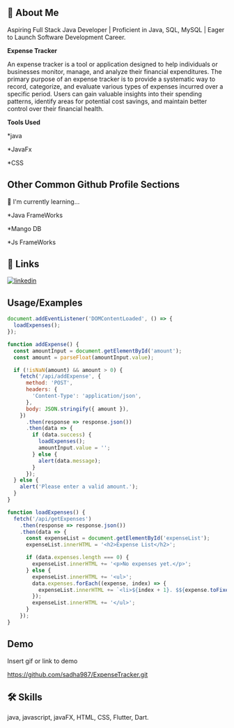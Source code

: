 
## 🚀 About Me
Aspiring Full Stack Java Developer | Proficient in Java, SQL, MySQL | Eager to Launch Software Development Career.

**Expense Tracker**

An expense tracker is a tool or application designed to help individuals or businesses monitor, manage, and analyze their financial expenditures. The primary purpose of an expense tracker is to provide a systematic way to record, categorize, and evaluate various types of expenses incurred over a specific period. Users can gain valuable insights into their spending patterns, identify areas for potential cost savings, and maintain better control over their financial health.

**Tools Used**

*java

*JavaFx

*CSS



## Other Common Github Profile Sections


🧠 I'm currently learning...

*Java FrameWorks

*Mango DB

*Js FrameWorks


## 🔗 Links

[![linkedin](https://img.shields.io/badge/linkedin-0A66C2?style=for-the-badge&logo=linkedin&logoColor=white)](https://www.linkedin.com/in/sadhasivam-c)



## Usage/Examples

```javascript
document.addEventListener('DOMContentLoaded', () => {
  loadExpenses();
});

function addExpense() {
  const amountInput = document.getElementById('amount');
  const amount = parseFloat(amountInput.value);

  if (!isNaN(amount) && amount > 0) {
    fetch('/api/addExpense', {
      method: 'POST',
      headers: {
        'Content-Type': 'application/json',
      },
      body: JSON.stringify({ amount }),
    })
      .then(response => response.json())
      .then(data => {
        if (data.success) {
          loadExpenses();
          amountInput.value = '';
        } else {
          alert(data.message);
        }
      });
  } else {
    alert('Please enter a valid amount.');
  }
}

function loadExpenses() {
  fetch('/api/getExpenses')
    .then(response => response.json())
    .then(data => {
      const expenseList = document.getElementById('expenseList');
      expenseList.innerHTML = '<h2>Expense List</h2>';

      if (data.expenses.length === 0) {
        expenseList.innerHTML += '<p>No expenses yet.</p>';
      } else {
        expenseList.innerHTML += '<ul>';
        data.expenses.forEach((expense, index) => {
          expenseList.innerHTML += `<li>${index + 1}. $${expense.toFixed(2)}</li>`;
        });
        expenseList.innerHTML += '</ul>';
      }
    });
}
```


## Demo

Insert gif or link to demo

https://github.com/sadha987/ExpenseTracker.git
## 🛠 Skills
java,
javascript,
javaFX,
HTML,
CSS,
Flutter,
Dart.
